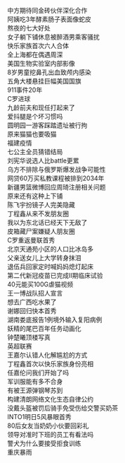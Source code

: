 中方期待同金砖伙伴深化合作  
阿姨吃3年酵素肠子表面像蛇皮  
熬夜的七大好处  
女子躺下铺休息被醉酒男乘客骚扰  
快乐家族首次六人合体  
全上海都在偶遇周深  
美国生物实验室内部影像  
8岁男童挖鼻孔出血致颅内感染  
五角大楼悬挂巨幅美国国旗  
911事件20年  
C罗进球  
九龄前夫和现任打起来了  
爱抖腿是个坏习惯吗  
圆明园一游客踩踏遗址被行拘  
原来猫猫也要吸猫  
福建疫情  
七公主全员猜错结局  
刘宪华说选人比battle更累  
乌方不排除与俄罗斯爆发战争可能性  
网贷60万买私教课程被排到2034年  
新疆男篮微博回应周琦注册相关问题  
原来还有这种上下铺  
陈飞宇扮镜子人完美隐藏  
丁程鑫从来不发朋友圈  
我以为东北话已经天下无敌了  
皮箱藏尸案嫌疑人朋友圈  
C罗重返曼联首秀  
北京天通苑小区的人口比冰岛多  
父亲送女儿上大学转身抹泪  
退伍兵回家定时喊妈妈熄灯起床  
第二代新冠疫苗已完成II期临床试验  
40元能买100G虐猫视频  
王一博战队招人宣言  
想去广西吃水果了  
谢娜回归快本首秀  
湖南娄底报告1例境外输入复阳病例  
妖精的尾巴百年任务动画化  
钟楚曦顶楼写真  
英超联赛  
王嘉尔认错人化解尴尬的方式  
丁程鑫首次以快乐家族身份亮相  
任嘉伦问我们开始了吗  
军训服能有多不合身  
有被王源弹钢琴苏到  
构建清朗网络文化生态自律公约  
没戴头盔被罚后骑手免受伤给交警买奶茶  
INTO1明日5风暴眼首秀  
80后女友当奶奶小伙要回彩礼  
领导对准时下班的员工有看法吗  
警犬为什么要接受拒食训练  
重庆暴雨  
